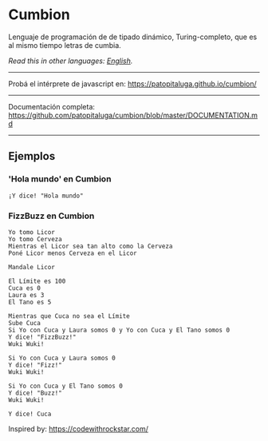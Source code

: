 # Cumbion

Lenguaje de programación de de tipado dinámico, Turing-completo, que es al mismo tiempo letras de cumbia.

*Read this in other languages: [English](README--en.md).*

------

Probá el intérprete de javascript en: https://patopitaluga.github.io/cumbion/

------

Documentación completa: https://github.com/patopitaluga/cumbion/blob/master/DOCUMENTATION.md

------

## Ejemplos

### 'Hola mundo' en Cumbion
```
¡Y dice! "Hola mundo"
```

### FizzBuzz en Cumbion

```
Yo tomo Licor
Yo tomo Cerveza
Mientras el Licor sea tan alto como la Cerveza
Poné Licor menos Cerveza en el Licor

Mandale Licor

El Límite es 100
Cuca es 0
Laura es 3
El Tano es 5

Mientras que Cuca no sea el Límite
Sube Cuca
Si Yo con Cuca y Laura somos 0 y Yo con Cuca y El Tano somos 0
Y dice! "FizzBuzz!"
Wuki Wuki!

Si Yo con Cuca y Laura somos 0
Y dice! "Fizz!"
Wuki Wuki!

Si Yo con Cuca y El Tano somos 0
Y dice! "Buzz!"
Wuki Wuki!

Y dice! Cuca
```

Inspired by: https://codewithrockstar.com/

